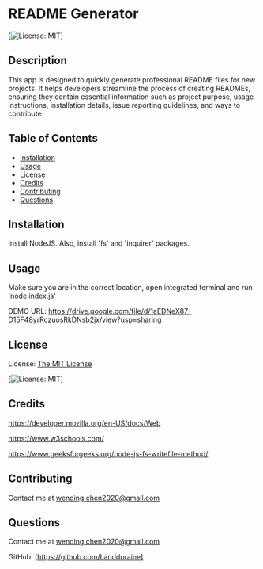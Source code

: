 # README Generator
  
  [![License: MIT](https://img.shields.io/badge/License-MIT-yellow.svg)]

## Description

This app is designed to quickly generate professional README files for new projects. It helps developers streamline the process of creating READMEs, ensuring they contain essential information such as project purpose, usage instructions, installation details, issue reporting guidelines, and ways to contribute.

## Table of Contents

- [Installation](#installation)
- [Usage](#usage)
- [License](#license)
- [Credits](#credits)
- [Contributing](#contributing)
- [Questions](#questions)

## Installation

Install NodeJS. Also, install 'fs' and 'inquirer' packages.

## Usage

Make sure you are in the correct location, open integrated terminal and run 'node index.js'

DEMO URL: https://drive.google.com/file/d/1aEDNeX87-D15F48yrRczuosRkDNsb2jx/view?usp=sharing

## License

License: [The MIT License](https://opensource.org/licenses/MIT)

[![License: MIT](https://img.shields.io/badge/License-MIT-yellow.svg)]

## Credits

https://developer.mozilla.org/en-US/docs/Web

https://www.w3schools.com/

https://www.geeksforgeeks.org/node-js-fs-writefile-method/

## Contributing

Contact me at wending.chen2020@gmail.com

## Questions

Contact me at wending.chen2020@gmail.com

GitHub: [https://github.com/Landdoraine]
